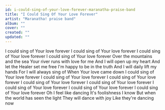 ```yaml
---
id: i-could-sing-of-your-love-forever-maranatha-praise-band
title: "I Could Sing Of Your Love Forever"
artist: "Maranatha! praise band"
album: ""
cover: ""
created: ""
updated: ""
---
```


I could sing of Your love forever
I could sing of Your love forever
I could sing of Your love forever
I could sing of Your love forever
Over the mountains and the sea
Your river runs with love for me
And I will open up my heart
And let the Healer set me free
I'm happy to be in the truth
And I will daily lift my hands
For I will always sing of
When Your love came down
I could sing of Your love forever
I could sing of Your love forever
I could sing of Your love forever
I could sing of Your love forever
I could sing of Your love forever
I could sing of Your love forever
I could sing of Your love forever
I could sing of Your love forever
Oh I feel like dancing
It's foolishness I know
But when the world has seen the light
They will dance with joy
Like they're dancing now